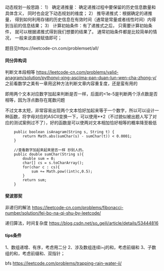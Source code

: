 动态规划一般思路：
1） 确定递推量： 确定递推过程中要保留的历史信息数量和具体含义， 同时也会定下动态规划的维度； 
2） 推导递推式：根据确定的递推量， 得到如何利用存储的历史信息在有效时间（通常是常量或者线性时间）内得到当前的信息结果； 
3） 计算初始条件：有了递推式之后， 只需要计算初始条件， 就可以根据递推式得到我们想要的结果了。 通常初始条件都是比较简单的情况， 一般来说直接赋值即可；  



题目见https://leetcode-cn.com/problemset/all/




#### 同分异构词
判断文本段相等
https://leetcode-cn.com/problems/valid-anagram/solution/pythonyi-xing-asciima-pan-duan-lun-wen-cha-zhong-y/
之前看数学之美有一章用这种方法判断文章内容重复度，还是蛮有用的

即用两个文本对应数字加起来判断是否一样，后面的<1e-5是判断两个浮点数是否相等，因为浮点数存在尾数问题

不过文本太短，非常容易出现两个文本恰好加起来等于一个数字，所以可以设计一种函数，将字母对应的ASCII变换一下，可以使用**2（不过貌似被出题人写了对应的测试案例过不了），好的函数是可以使两对文本相加恰好相等的概率降至极低
```
    public boolean isAnagram(String s, String t) {
        return Math.abs(sumChar(s) - sumChar(t)) < 0.0001;
    }
    
    //查看数字加起来起来是否一样 抄别人的。
    public double sumChar(String s){
        double sum = 0;
        char[] cs = s.toCharArray();
        for(char c : cs){
            sum += Math.pow((int)c,0.5);
        }
        return sum;
    }
```


#### 斐波那契
非递归的解法
https://leetcode-cn.com/problems/fibonacci-number/solution/fei-bo-na-qi-shu-by-leetcode/


递归算法，时间复杂度
https://blog.csdn.net/so_geili/article/details/53444816




#### tips条件
1、数组递增、有序，考虑用二分
2、涉及数组连续i~j的和，考虑前缀和
3、子数组的和，考虑前缀和、双指针；



bfs
https://leetcode.com/problems/trapping-rain-water-ii/